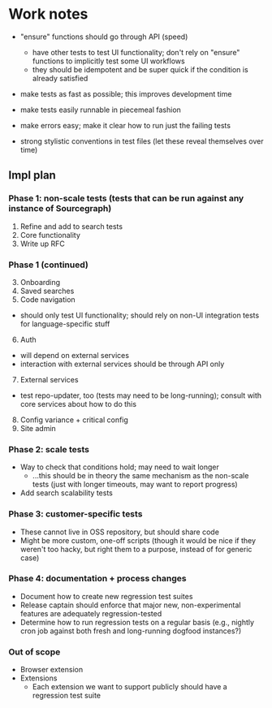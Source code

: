 # Work notes

* "ensure" functions should go through API (speed)
  * have other tests to test UI functionality; don't rely on "ensure" functions to implicitly test some UI workflows
  * they should be idempotent and be super quick if the condition is already satisfied

* make tests as fast as possible; this improves development time
* make tests easily runnable in piecemeal fashion
* make errors easy; make it clear how to run just the failing tests
* strong stylistic conventions in test files (let these reveal themselves over time)

## Impl plan

### Phase 1: non-scale tests (tests that can be run against any instance of Sourcegraph)
1. Refine and add to search tests
2. Core functionality
3. Write up RFC

### Phase 1 (continued)

3. Onboarding
4. Saved searches
5. Code navigation
  - should only test UI functionality; should rely on non-UI integration tests for language-specific stuff
6. Auth
  - will depend on external services
  - interaction with external services should be through API only
7. External services
  - test repo-updater, too (tests may need to be long-running); consult with core services about how to do this
8. Config variance + critical config
9. Site admin
  

### Phase 2: scale tests
* Way to check that conditions hold; may need to wait longer
  * ...this should be in theory the same mechanism as the non-scale tests (just with longer timeouts, may want to report progress)
* Add search scalability tests

### Phase 3: customer-specific tests
* These cannot live in OSS repository, but should share code
* Might be more custom, one-off scripts (though it would be nice if they weren't too hacky, but right them to a purpose, instead of for generic case)

### Phase 4: documentation + process changes
* Document how to create new regression test suites
* Release captain should enforce that major new, non-experimental features are adequately regression-tested
* Determine how to run regression tests on a regular basis (e.g., nightly cron job against both fresh and long-running dogfood instances?)

### Out of scope
* Browser extension
* Extensions
  - Each extension we want to support publicly should have a regression test suite

